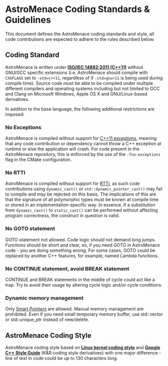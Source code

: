 # AstroMenace Coding Standards & Guidelines

This document defines the AstroMenace coding standards and style, all code contributions are expected to adhere to the rules described below.

## Coding Standard

AstroMenace is written under **[ISO/IEC 14882:2011 (C++11)][ISO/IEC/C++11]** without GNU/GCC specific extensions (i.e. AstroMenace should compile with `CXXFLAGS` set to `-std=c++11`, regardless of if `-std=gnu+11` is being used during compile time). Source code must be able to be compiled under multiple different compilers and operating systems including but not limited to GCC and Clang on Microsoft Windows, Apple OS X and GNU/Linux-based derivatives.

In addition to the base language, the following additional restrictions are imposed:

### No Exceptions

AstroMenace is compiled without support for [C++11 exceptions][Exceptions], meaning that any code contribution or dependency cannot throw a C++ exception at runtime or else the application will crash. For code present in the AstroMenace repository, this is enforced by the use of the `-fno-exceptions` flag in the CMake configuration.

### No RTTI

AstroMenace is compiled without support for [RTTI], as such code contributions using `dynamic_cast()` or `std::dynamic_pointer_cast()` may fail to compile and may be rejected on this basis. The implications of this are that the signature of all polymorphic types must be known at compile time or stored in an implementation-specific way. In essence, if a substitution from `dynamic_cast()` to `static_cast()` can be performed without affecting program correctness, the construct in question is valid.

### No GOTO statement

GOTO statement not allowed. Code logic should not demand long jumps. Functions should be short and clear, so, if you need GOTO in AstroMenace code - you are doing something wrong. For some cases, GOTO could be replaced by another C++ features, for example, named Lambda functions.

### No CONTINUE statement, avoid BREAK statement

CONTINUE and BREAK statements in the middle of cycle could act like a trap. Try to avoid their usage by altering cycle logic and/or cycle conditions.

### Dynamic memory management

Only [Smart Pointers] are allowed. Manual memory management are prohibited. Even if you need small temporary memory buffer, use std::vector or std::unique_ptr instead of new/delete.

## AstroMenace Coding Style

AstroMenace coding style based on **[Linux kernel coding style](https://www.kernel.org/doc/html/latest/process/coding-style.html)** and **[Google C++ Style Guide](https://google.github.io/styleguide/cppguide.html)** (K&R coding style derivatives) with one major difference - line of text in code could be up to 130 characters long.

<!-- Markdown links -->
[ISO/IEC/C++11]: https://www.iso.org/standard/50372.html
[Exceptions]: https://en.wikipedia.org/wiki/C%2B%2B#Exception_handling
[RTTI]: https://en.wikipedia.org/wiki/Run-time_type_information
[Smart Pointers]: http://en.cppreference.com/w/cpp/memory

